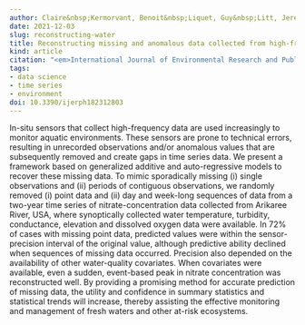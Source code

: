 ```yaml
---
author: Claire&nbsp;Kermorvant, Benoit&nbsp;Liquet, Guy&nbsp;Litt, Jeremy&nbsp;B&nbsp;Jones, Kerrie&nbsp;Mengersen, Erin&nbsp;E&nbsp;Peterson, Rob&nbsp;J&nbsp;Hyndman, Catherine&nbsp;Leigh
date: 2021-12-03
slug: reconstructing-water
title: Reconstructing missing and anomalous data collected from high-frequency in-situ sensors in fresh waters
kind: article
citation: "<em>International Journal of Environmental Research and Public Health</em>, <b>18</b>(23), 12803"
tags:
- data science
- time series
- environment
doi: 10.3390/ijerph182312803
---
```


In-situ sensors that collect high-frequency data are used increasingly to monitor aquatic environments. These sensors are prone to technical errors, resulting in unrecorded observations and/or anomalous values that are subsequently removed and create gaps in time series data. We present a framework based on generalized additive and auto-regressive models to recover these missing data. To mimic sporadically missing (i) single observations and (ii) periods of contiguous observations, we randomly removed (i) point data and (ii) day and week-long sequences of data from a two-year time series of nitrate-concentration data collected from Arikaree River, USA, where synoptically collected water temperature, turbidity, conductance, elevation and dissolved oxygen data were available. In 72% of cases with missing point data, predicted values were within the sensor-precision interval of the original value, although predictive ability declined when sequences of missing data occurred. Precision also depended on the availability of other water-quality covariates. When covariates were available, even a sudden, event-based peak in nitrate concentration was reconstructed well. By providing a promising method for accurate prediction of missing data, the utility and confidence in summary statistics and statistical trends will increase, thereby assisting the effective monitoring and management of fresh waters and other at-risk ecosystems.

